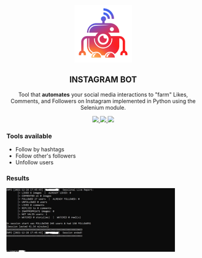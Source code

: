 <div align="center">
<img src='https://github.com/ahlawataman/InstagramBot/blob/main/InstagramBot.png' width=150 height=150>
<h2> INSTAGRAM BOT </h2>
<p>Tool that <b>automates</b> your social media interactions to "farm" Likes, Comments, and Followers on Instagram implemented in Python using the Selenium module.</p>
  <p align="center">
    <a href="https://github.com/SeleniumHQ/selenium">
      <img src="https://img.shields.io/badge/built%20with-Selenium-yellow.svg" />
    </a>
    <a href="https://www.python.org/">
    	<img src="https://img.shields.io/badge/built%20with-Python3-red.svg" />
    </a>
    <a href="https://discord.gg">
	<img src="https://img.shields.io/discord/510385886869979136.svg">
    </a>
  </p>
</div>
<h3> Tools available </h3>
<ul>
  <li>Follow by hashtags</li>
  <li>Follow other's followers</li>
  <li>Unfollow users</li>
</ul>
<div>
<h3> Results </h3>
<img src="https://github.com/ahlawataman/InstagramBot/blob/main/InstabotResults.jpg" widht=438 height=166>
</div>
